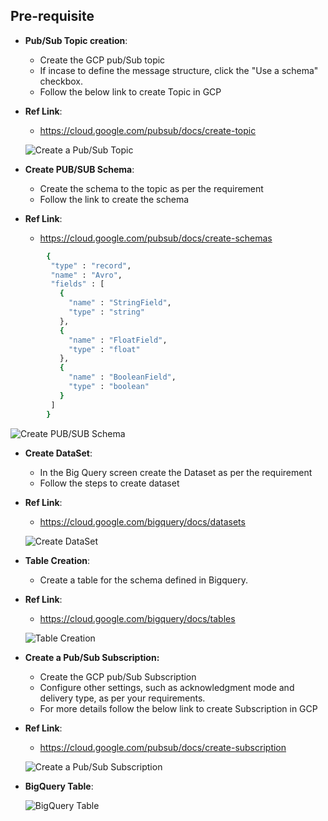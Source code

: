 ## Pre-requisite
- **Pub/Sub Topic creation**:
  * Create the GCP pub/Sub topic
  * If incase to define the message structure, click the "Use a schema" checkbox.
  * Follow the below link to create Topic in GCP
- **Ref Link**:
  * https://cloud.google.com/pubsub/docs/create-topic

  ![Create a Pub/Sub Topic](https://github.com/TSowbaranika/BQGCPAtlas/assets/109083730/7e092f7d-178a-4da6-b8ff-39c82d033cc7)

- **Create PUB/SUB Schema**:
  * Create the schema to the topic as per the requirement
  * Follow the link to create the schema
- **Ref Link**:
  * https://cloud.google.com/pubsub/docs/create-schemas

``` bash
        {
         "type" : "record",
         "name" : "Avro",
         "fields" : [
           {
             "name" : "StringField",
             "type" : "string"
           },
           {
             "name" : "FloatField",
             "type" : "float"
           },
           {
             "name" : "BooleanField",
             "type" : "boolean"
           }
         ]
        }
```

  ![Create PUB/SUB Schema](https://github.com/TSowbaranika/BQGCPAtlas/assets/109083730/edde0645-f4c0-43a2-a57c-8b22041f3b3a)

- **Create DataSet**:
  * In the Big Query screen create the Dataset as per the requirement
  * Follow the steps to create dataset

- **Ref Link**:
  * https://cloud.google.com/bigquery/docs/datasets

  ![Create DataSet](https://github.com/TSowbaranika/BQGCPAtlas/assets/109083730/686850e2-ba3c-4ea3-aca8-8f7a1a83c459)

- **Table Creation**:
  * Create a table for the schema defined in Bigquery.
- **Ref Link**:
  * https://cloud.google.com/bigquery/docs/tables

  ![Table Creation](https://github.com/TSowbaranika/BQGCPAtlas/assets/109083730/3abc3b11-f1a6-4fd0-8ebb-9a57c84422eb)

- **Create a Pub/Sub Subscription:**
  * Create the GCP pub/Sub Subscription
  * Configure other settings, such as acknowledgment mode and delivery type, as per your requirements.
  * For more details follow the below link to create Subscription in GCP
- **Ref Link**:
  * https://cloud.google.com/pubsub/docs/create-subscription

  ![Create a Pub/Sub Subscription](https://github.com/TSowbaranika/BQGCPAtlas/assets/109083730/1902f905-cc2f-4764-a860-2b5d10224941)

- **BigQuery Table**:

  ![BigQuery Table](https://github.com/TSowbaranika/BQGCPAtlas/assets/109083730/142e4dc9-5ca6-4b52-985b-4173a5fe488b)



